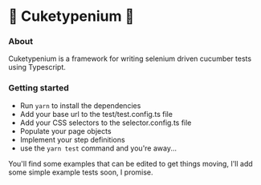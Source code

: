 # 🥒 Cuketypenium 🥒

### About
Cuketypenium is a framework for writing selenium driven cucumber tests using Typescript.

### Getting started

- Run ```yarn``` to install the dependencies 
- Add your base url to the test/test.config.ts file 
- Add your CSS selectors to the selector.config.ts file 
- Populate your page objects 
- Implement your step definitions 
- use the ```yarn test``` command and you're away...

You'll find some examples that can be edited to get things moving, I'll add some simple example tests soon, I promise.
